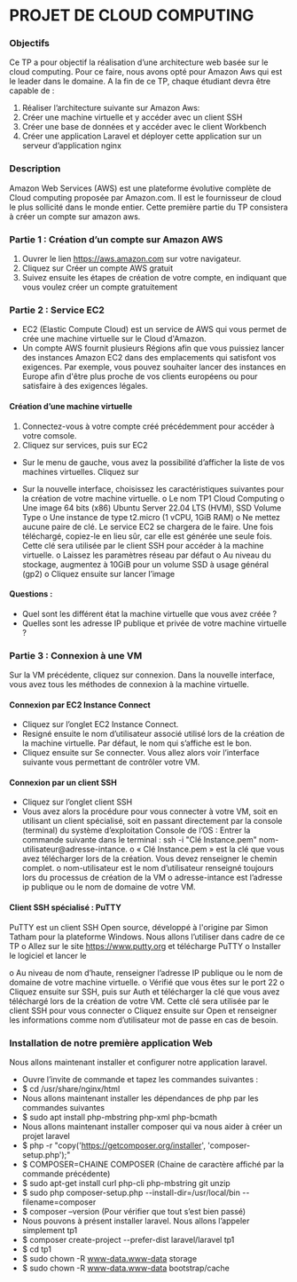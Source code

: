 # PROJET DE CLOUD COMPUTING

### Objectifs
Ce TP a pour objectif la réalisation d’une architecture web basée sur le cloud computing. Pour ce faire, nous avons opté pour Amazon Aws qui est le leader dans le domaine. 
A la fin de ce TP, chaque étudiant devra être capable de :
1.	Réaliser l’architecture suivante sur Amazon Aws: 
2.	Créer une machine virtuelle et y accéder avec un client SSH
3.	Créer une base de données et y accéder avec le client Workbench
4.	Créer une application Laravel et déployer cette application sur un serveur d’application nginx 

### Description
Amazon Web Services (AWS) est une plateforme évolutive complète de Cloud computing proposée par Amazon.com. Il est le fournisseur de cloud le plus sollicité dans le monde entier. Cette première partie du TP consistera à créer un compte sur amazon aws.

### Partie 1 : Création d’un compte sur Amazon AWS
1.	Ouvrer le lien https://aws.amazon.com sur votre navigateur.
2.	Cliquez sur Créer un compte AWS gratuit
3.	Suivez ensuite les étapes de création de votre compte, en indiquant que vous voulez créer un compte gratuitement

### Partie 2 : Service EC2

- EC2 (Elastic Compute Cloud) est un service de AWS qui vous permet de crée une machine virtuelle sur le Cloud d'Amazon. 
- Un compte AWS fournit plusieurs Régions afin que vous puissiez lancer des instances Amazon EC2 dans des emplacements qui satisfont vos exigences. Par exemple, vous pouvez souhaiter lancer des instances en Europe afin d'être plus proche de vos clients européens ou pour satisfaire à des exigences légales.

#### Création d’une machine virtuelle
1.	Connectez-vous à votre compte créé précédemment pour accéder à votre comsole.
2.	Cliquez sur services, puis sur EC2
 
-	Sur le menu de gauche, vous avez la possibilité d’afficher la liste de vos machines virtuelles. Cliquez sur 

-	Sur la nouvelle interface, choisissez les caractéristiques suivantes pour la création de votre machine virtuelle.
o	Le nom TP1 Cloud Computing
o	Une image 64 bits (x86) Ubuntu Server 22.04 LTS (HVM), SSD Volume Type
o	Une instance de type t2.micro (1 vCPU, 1GiB RAM)
o	Ne mettez aucune paire de clé. Le service EC2 se chargera de le faire. Une fois téléchargé, copiez-le en lieu sûr, car elle est générée une seule fois. Cette clé sera utilisée par le client SSH pour accéder à la machine virtuelle.
o	Laissez les paramètres réseau par défaut
o	Au niveau du stockage, augmentez à 10GiB pour un volume SSD à usage général (gp2)
o	Cliquez ensuite sur lancer l’image 

#### Questions : 
-	Quel sont les différent état la machine virtuelle que vous avez créée ?
-	Quelles sont les adresse IP publique et privée de votre machine virtuelle ?

### Partie 3 : Connexion à une VM

Sur la VM précédente, cliquez sur connexion. Dans la nouvelle interface, vous avez tous les méthodes de connexion à la machine virtuelle.
 
#### Connexion par EC2 Instance Connect
-	Cliquez sur l’onglet EC2 Instance Connect.
-	Resigné ensuite le nom d’utilisateur associé utilisé lors de la création de la machine virtuelle. Par défaut, le nom qui s’affiche est le bon. 
-	Cliquez ensuite sur Se connecter. Vous allez alors voir l’interface suivante vous permettant de contrôler votre VM.
 

#### Connexion par un client SSH
-	Cliquez sur l’onglet client SSH
-	Vous avez alors la procédure pour vous connecter à votre VM, soit en utilisant un client spécialisé, soit en passant directement par la console (terminal) du système d’exploitation
Console de l’OS :
Entrer la commande suivante dans le terminal : ssh -i "Clé Instance.pem" nom-utilisateur@adresse-intance. 
o	« Clé Instance.pem » est la clé que vous avez télécharger lors de la création. Vous devez renseigner le chemin complet.
o	nom-utilisateur est le nom d’utilisateur renseigné toujours lors du processus de création de la VM
o	adresse-intance est l’adresse ip publique ou le nom de domaine de votre VM.

#### Client SSH spécialisé : PuTTY
PuTTY est un client SSH Open source, développé à l'origine par Simon Tatham pour la plateforme Windows. Nous allons l’utiliser dans cadre de ce TP
o	Allez sur le site https://www.putty.org et télécharge PuTTY
o	Installer le logiciel et lancer le
 
o	Au niveau de nom d’haute, renseigner l’adresse IP publique ou le nom de domaine de votre machine virtuelle.
o	Vérifié que vous êtes sur le port 22
o	Cliquez ensuite sur SSH, puis sur Auth et télécharger la clé que vous avez téléchargé lors de la création de votre VM. Cette clé sera utilisée par le client SSH pour vous connecter
o	Cliquez ensuite sur Open et renseigner les informations comme nom d’utilisateur mot de passe en cas de besoin.

### Installation de notre première application Web
Nous allons maintenant installer et configurer notre application laravel.
-	Ouvre l’invite de commande et tapez les commandes suivantes :
 - $ cd /usr/share/nginx/html
-	Nous allons maintenant installer les dépendances de php par les commandes suivantes
 - $ sudo apt install php-mbstring php-xml php-bcmath
-	Nous allons maintenant installer composer qui va nous aider à créer un projet laravel
 - $ php -r "copy('https://getcomposer.org/installer', 'composer-setup.php');"
 - $ COMPOSER=CHAINE COMPOSER (Chaine de caractère affiché par la commande précédente)
 - $ sudo apt-get install curl php-cli php-mbstring git unzip
 - $ sudo php composer-setup.php --install-dir=/usr/local/bin --filename=composer
 - $ composer –version (Pour vérifier que tout s’est bien passé)
-	Nous pouvons à présent installer laravel. Nous allons l’appeler simplement tp1
 - $ composer create-project --prefer-dist laravel/laravel tp1
 - $ cd tp1
 - $ sudo chown -R www-data.www-data storage
 - $ sudo chown -R www-data.www-data bootstrap/cache




